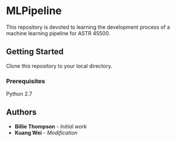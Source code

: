 # MLPipeline

This repository is devoted to learning the development process of a machine learning pipeline for ASTR 45500.

## Getting Started

Clone this repository to your local directory.

### Prerequisites

Python 2.7


## Authors

* **Billie Thompson** - *Initial work*
* **Kuang Wei** - *Modification*